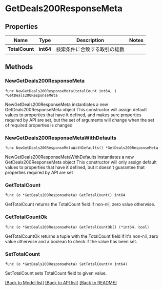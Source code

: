 # GetDeals200ResponseMeta

## Properties

Name | Type | Description | Notes
------------ | ------------- | ------------- | -------------
**TotalCount** | **int64** | 検索条件に合致する取引の総数 | 

## Methods

### NewGetDeals200ResponseMeta

`func NewGetDeals200ResponseMeta(totalCount int64, ) *GetDeals200ResponseMeta`

NewGetDeals200ResponseMeta instantiates a new GetDeals200ResponseMeta object
This constructor will assign default values to properties that have it defined,
and makes sure properties required by API are set, but the set of arguments
will change when the set of required properties is changed

### NewGetDeals200ResponseMetaWithDefaults

`func NewGetDeals200ResponseMetaWithDefaults() *GetDeals200ResponseMeta`

NewGetDeals200ResponseMetaWithDefaults instantiates a new GetDeals200ResponseMeta object
This constructor will only assign default values to properties that have it defined,
but it doesn't guarantee that properties required by API are set

### GetTotalCount

`func (o *GetDeals200ResponseMeta) GetTotalCount() int64`

GetTotalCount returns the TotalCount field if non-nil, zero value otherwise.

### GetTotalCountOk

`func (o *GetDeals200ResponseMeta) GetTotalCountOk() (*int64, bool)`

GetTotalCountOk returns a tuple with the TotalCount field if it's non-nil, zero value otherwise
and a boolean to check if the value has been set.

### SetTotalCount

`func (o *GetDeals200ResponseMeta) SetTotalCount(v int64)`

SetTotalCount sets TotalCount field to given value.



[[Back to Model list]](../README.md#documentation-for-models) [[Back to API list]](../README.md#documentation-for-api-endpoints) [[Back to README]](../README.md)



